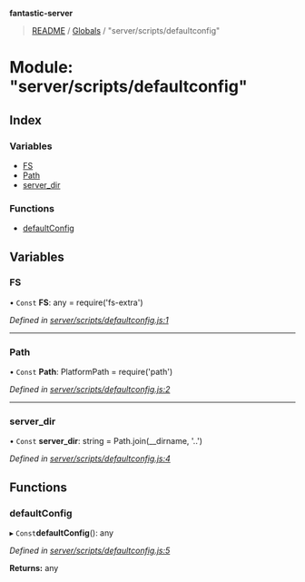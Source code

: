**fantastic-server**

> [README](../README.md) / [Globals](../globals.md) / "server/scripts/defaultconfig"

# Module: "server/scripts/defaultconfig"

## Index

### Variables

* [FS](_server_scripts_defaultconfig_.md#fs)
* [Path](_server_scripts_defaultconfig_.md#path)
* [server\_dir](_server_scripts_defaultconfig_.md#server_dir)

### Functions

* [defaultConfig](_server_scripts_defaultconfig_.md#defaultconfig)

## Variables

### FS

• `Const` **FS**: any = require('fs-extra')

*Defined in [server/scripts/defaultconfig.js:1](https://github.com/besimorhino/project-fantastic/blob/a9b4b41/server/scripts/defaultconfig.js#L1)*

___

### Path

• `Const` **Path**: PlatformPath = require('path')

*Defined in [server/scripts/defaultconfig.js:2](https://github.com/besimorhino/project-fantastic/blob/a9b4b41/server/scripts/defaultconfig.js#L2)*

___

### server\_dir

• `Const` **server\_dir**: string = Path.join(\_\_dirname, '..')

*Defined in [server/scripts/defaultconfig.js:4](https://github.com/besimorhino/project-fantastic/blob/a9b4b41/server/scripts/defaultconfig.js#L4)*

## Functions

### defaultConfig

▸ `Const`**defaultConfig**(): any

*Defined in [server/scripts/defaultconfig.js:5](https://github.com/besimorhino/project-fantastic/blob/a9b4b41/server/scripts/defaultconfig.js#L5)*

**Returns:** any
